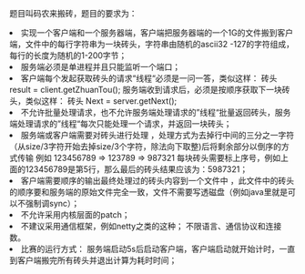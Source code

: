  题目叫码农来搬砖，题目的要求为： 
 <li>实现一个客户端和一个服务器端，客户端把服务器端的一个1G的文件搬到客户端，文件中的每行字符串为一块砖头，字符串由随机的ascii32 
 -127的字符组成，每行的长度为随机的1-200字节； 
 <li>服务端必须是单进程并且只能监听一个端口； 
 <li>客户端每个发起获取砖头的请求“线程“必须是一问一答，类似这样： 砖头 result = client.getZhuanTou(); 
 服务端收到请求后，必须是按顺序获取下一块砖头，类似这样： 砖头 Next = server.getNext(); 
 <li>不允许批量处理请求，也不允许服务端处理请求的”线程“批量返回砖头，服务端处理请求的”线程“每次只能处理一个请求，并返回一块砖头； 
 <li>服务端或客户端需要对砖头进行处理 
 ，处理方式为去掉行中间的三分之一字符（从size/3字符开始去掉size/3个字符，除法向下取整)后将剩余部分以倒序的方式传输 例如 123456789 
 => 123789 => 987321 每块砖头需要标上序号，例如上面的123456789是第5行，那么最后的砖头结果应该为：5987321； 
 <li> 
 客户端需要顺序的输出最终处理过的砖头内容到一个文件中 
 ，此文件中的砖头的顺序要和服务端的原始文件完全一致，文件不需要写透磁盘（例如java里就是可以不强制调sync）； 
 <li>不允许采用内核层面的patch； 
 <li>不建议采用通信框架，例如netty之类的这种； 不限语言、通信协议和连接数。 
 <li>比赛的运行方式： 服务端启动5s后启动客户端，客户端启动就开始计时，一直到客户端搬完所有砖头并退出计算为耗时时间； 
